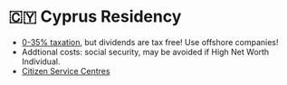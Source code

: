 # 🇨🇾 Cyprus Residency

* [0-35% taxation](https://en.wikipedia.org/wiki/Taxation_in_Cyprus), but dividends are tax free! Use offshore companies!
* Addtional costs: social security, may be avoided if High Net Worth Individual.
* [Citizen Service Centres](https://cyprus-mail.com/citizen-service-centres/)
